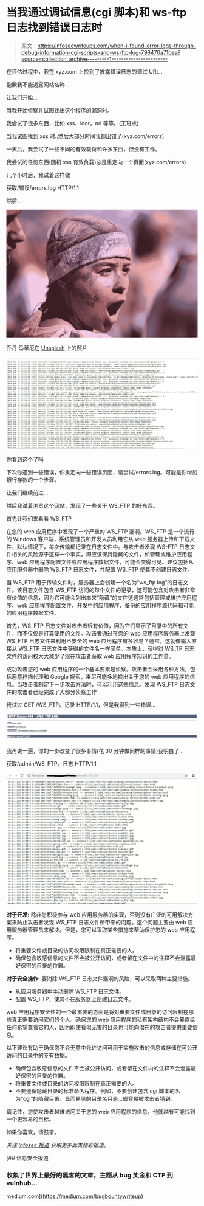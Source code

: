 # 当我通过调试信息(cgi 脚本)和 ws-ftp 日志找到错误日志时

> 原文：<https://infosecwriteups.com/when-i-found-error-logs-through-debug-information-cgi-scripts-and-ws-ftp-log-796470a71bea?source=collection_archive---------1----------------------->

在评估过程中，我在 xyz.com 上找到了披露错误日志的调试 URL..

抱歉我不能透露网站名称…

让我们开始…

当我开始侦察并试图找出这个程序的漏洞时。

我尝试了很多东西，比如 xss，idor，nd 等等。(无斑点)

当我试图找到 xss 时..然后大部分时间我都出错了(xyz.com/errors)

一天后，我尝试了一些不同的有效载荷和许多东西，但没有工作。

我尝试的任何东西(随机 xss 有效负载)总是重定向一个页面(xyz.com/errors)

几个小时后，我试着这样做

获取/错误/errors.log HTTP/1.1

然后…

![](img/9bbb873eddf7467929788a622a6ce40c.png)

乔丹·马蒂厄在 [Unsplash](https://unsplash.com?utm_source=medium&utm_medium=referral) 上的照片

![](img/c2d4deb2850b98ae2f32a46372ff4e8e.png)

你看到这个了吗

下次你遇到一些错误，你重定向一些错误页面，请尝试/errors.log。可能是你增加银行存款的一个步骤。

让我们继续前进…

然后我试着浏览这个网站，发现了一些关于 WS_FTP 的好东西。

首先让我们来看看 WS_FTP

在您的 web 应用程序中发现了一个严重的 WS_FTP 漏洞。WS_FTP 是一个流行的 Windows 客户端，系统管理员和开发人员利用它从 web 服务器上传和下载文件，默认情况下，每次传输都记录在日志文件中。与攻击者发现 WS-FTP 日志文件相关的风险源于这样一个事实，即应该保持隐藏的文件，如管理或维护应用程序、web 应用程序配置文件或应用程序数据文件，可能会变得可见。建议包括从应用服务器中删除 WS_FTP 日志文件，并配置 WS_FTP 使其不创建日志文件。

当 WS_FTP 用于传输文件时，服务器上会创建一个名为“ws_ftp.log”的日志文件。该日志文件包含 WS_FTP 访问的每个文件的记录，这可能包含对攻击者非常有价值的信息，因为它可能会列出本来“隐藏”的文件这通常包括管理或维护应用程序、web 应用程序配置文件、开发中的应用程序、备份的应用程序源代码和可能的应用程序数据文件。

首先，WS_FTP 日志文件对攻击者很有价值，因为它们显示了目录中的所有文件，而不仅仅是打算使用的文件。攻击者通过在您的 web 应用程序服务器上发现 WS_FTP 日志文件来利用不安全的 web 应用程序有多容易？通常，这就像输入直接从 WS_FTP 日志文件中获得的文件名一样简单。本质上，获得对 WS_TP 日志文件的访问权大大减少了潜在攻击者获取 web 应用程序知识的工作量。

成功攻击您的 web 应用程序的一个基本要素是侦察。攻击者会采用各种方法，包括恶意扫描代理和 Google 搜索，来尽可能多地找出关于您的 web 应用程序的信息。当攻击者制定下一步攻击方法时，可以利用这些信息。发现 WS_FTP 日志文件的攻击者已经完成了大部分侦察工作

我试过 GET /WS_FTP。记录 HTTP/1.1，但是我得到一些错误…

![](img/303fef6c3b26edd155e124a472534801.png)

我再说一遍，你的一步改变了很多事情(花 30 分钟做同样的事情)我明白了..

获取/admin/WS_FTP。日志 HTTP/1.1

![](img/091275ae63aa6e1d8144585de491503e.png)

**对于开发:**
除非您积极参与 web 应用服务器的实现，否则没有广泛的可用解决方案来防止攻击者发现 WS_FTP 日志文件所带来的问题。这个问题主要由 web 应用服务器管理员来解决。但是，您可以采取某些措施来帮助保护您的 web 应用程序。

*   将重要文件或目录的访问权限限制在真正需要的人。
*   确保包含敏感信息的文件不会被公开访问，或者留在文件中的注释不会泄露最好保密的目录的位置。

**对于安全操作:**
要消除 WS_FTP 日志文件漏洞的风险，可以采取两种主要措施。

*   从应用服务器中手动删除 WS_FTP 日志文件。
*   配置 WS_FTP，使其不在服务器上创建日志文件。

web 应用程序安全性的一个最重要的方面是将对重要文件或目录的访问限制在那些真正需要访问它们的个人。确保您的 web 应用程序的私有架构结构不会暴露给任何希望查看它的人，因为即使看似无害的目录也可能向潜在的攻击者提供重要信息。

以下建议有助于确保您不会无意中允许访问可用于实施攻击的信息或存储在可公开访问的目录中的专有数据。

*   确保包含敏感信息的文件不会被公开访问，或者留在文件内的注释不会泄露最好保密的目录的位置。
*   将重要文件或目录的访问权限限制在真正需要的人。
*   不要遵循隐藏目录的标准命名程序。例如，不要创建包含 cgi 脚本的名为“cgi”的隐藏目录。显而易见的目录名只是…很容易被攻击者猜到。

请记住，您使攻击者越难访问关于您的 web 应用程序的信息，他就越有可能找到一个更容易的目标。

如果你喜欢，请鼓掌。

*关注* [*Infosec 报道*](https://medium.com/bugbountywriteup) *获取更多此类精彩报道。*

[](https://medium.com/bugbountywriteup) [## 信息安全报道

### 收集了世界上最好的黑客的文章，主题从 bug 奖金和 CTF 到 vulnhub…

medium.com](https://medium.com/bugbountywriteup)